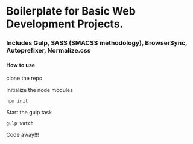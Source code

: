 # Boilerplate for Basic Web Development Projects.

### Includes Gulp, SASS (SMACSS methodology), BrowserSync, Autoprefixer, Normalize.css


#### How to use
clone the repo

Initialize the node modules

```
npm init
```
Start the gulp task
```
gulp watch
```
Code away!!!
